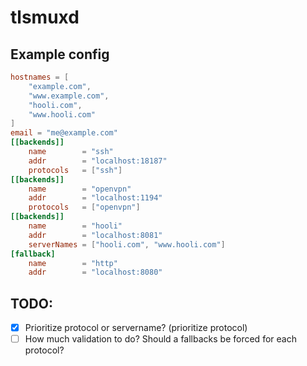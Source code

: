 # tlsmuxd

## Example config
```toml
hostnames = [
	"example.com",
	"www.example.com",
	"hooli.com",
	"www.hooli.com"
]
email = "me@example.com"
[[backends]]
	name        = "ssh"
	addr        = "localhost:18187"
	protocols   = ["ssh"]
[[backends]]
	name        = "openvpn"
	addr        = "localhost:1194"
	protocols   = ["openvpn"]
[[backends]]
	name        = "hooli"
	addr        = "localhost:8081"
	serverNames = ["hooli.com", "www.hooli.com"]
[fallback]
	name        = "http"
	addr        = "localhost:8080"
```

TODO:
-----
- [x] Prioritize protocol or servername? (prioritize protocol)
- [ ] How much validation to do? Should a fallbacks be forced for each protocol?
